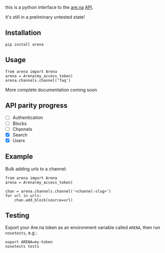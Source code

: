 this is a python interface to the [are.na](https://www.are.na/) [API](https://dev.are.na/documentation).

it's still in a preliminary untested state!

## Installation

    pip install arena


## Usage

    from arena import Arena
    arena = Arena(my_access_token)
    arena.channels.channel('faq')

More complete documentation coming soon

## API parity progress

- [ ] Authentication
- [ ] Blocks
- [ ] Channels
- [x] Search
- [x] Users

## Example

Bulk adding urls to a channel:

```
from arena import Arena
arena = Arena(my_access_token)

chan = arena.channels.channel('<channel-slug>')
for url in urls:
    chan.add_block(source=url)
```

## Testing

Export your Are.na token as an environment variable called `ARENA`, then run `nosetests`, e.g.:

```
export ARENA=my-token
nosetests tests
```
